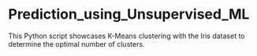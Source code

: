 # Prediction_using_Unsupervised_ML
This Python script showcases K-Means clustering with the Iris dataset to determine the optimal number of clusters.
